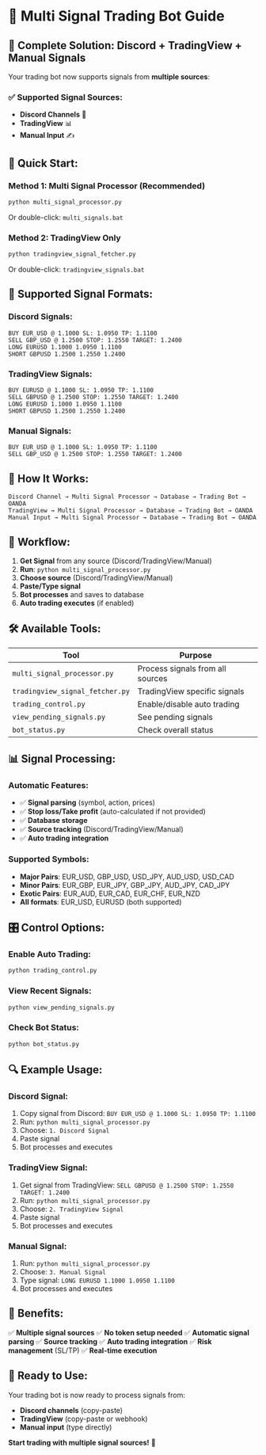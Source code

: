 # 📡 Multi Signal Trading Bot Guide

## 🎯 **Complete Solution: Discord + TradingView + Manual Signals**

Your trading bot now supports signals from **multiple sources**:

### ✅ **Supported Signal Sources:**
- **Discord Channels** 📡
- **TradingView** 📊
- **Manual Input** ✍️

## 🚀 **Quick Start:**

### **Method 1: Multi Signal Processor (Recommended)**
```bash
python multi_signal_processor.py
```
Or double-click: `multi_signals.bat`

### **Method 2: TradingView Only**
```bash
python tradingview_signal_fetcher.py
```
Or double-click: `tradingview_signals.bat`

## 📝 **Supported Signal Formats:**

### **Discord Signals:**
```
BUY EUR_USD @ 1.1000 SL: 1.0950 TP: 1.1100
SELL GBP_USD @ 1.2500 STOP: 1.2550 TARGET: 1.2400
LONG EURUSD 1.1000 1.0950 1.1100
SHORT GBPUSD 1.2500 1.2550 1.2400
```

### **TradingView Signals:**
```
BUY EURUSD @ 1.1000 SL: 1.0950 TP: 1.1100
SELL GBPUSD @ 1.2500 STOP: 1.2550 TARGET: 1.2400
LONG EURUSD 1.1000 1.0950 1.1100
SHORT GBPUSD 1.2500 1.2550 1.2400
```

### **Manual Signals:**
```
BUY EUR_USD @ 1.1000 SL: 1.0950 TP: 1.1100
SELL GBP_USD @ 1.2500 STOP: 1.2550 TARGET: 1.2400
```

## 🔄 **How It Works:**

```
Discord Channel → Multi Signal Processor → Database → Trading Bot → OANDA
TradingView → Multi Signal Processor → Database → Trading Bot → OANDA
Manual Input → Multi Signal Processor → Database → Trading Bot → OANDA
```

## 🎯 **Workflow:**

1. **Get Signal** from any source (Discord/TradingView/Manual)
2. **Run**: `python multi_signal_processor.py`
3. **Choose source** (Discord/TradingView/Manual)
4. **Paste/Type signal**
5. **Bot processes** and saves to database
6. **Auto trading executes** (if enabled)

## 🛠️ **Available Tools:**

| Tool | Purpose |
|------|---------|
| `multi_signal_processor.py` | Process signals from all sources |
| `tradingview_signal_fetcher.py` | TradingView specific signals |
| `trading_control.py` | Enable/disable auto trading |
| `view_pending_signals.py` | See pending signals |
| `bot_status.py` | Check overall status |

## 📊 **Signal Processing:**

### **Automatic Features:**
- ✅ **Signal parsing** (symbol, action, prices)
- ✅ **Stop loss/Take profit** (auto-calculated if not provided)
- ✅ **Database storage**
- ✅ **Source tracking** (Discord/TradingView/Manual)
- ✅ **Auto trading integration**

### **Supported Symbols:**
- **Major Pairs**: EUR_USD, GBP_USD, USD_JPY, AUD_USD, USD_CAD
- **Minor Pairs**: EUR_GBP, EUR_JPY, GBP_JPY, AUD_JPY, CAD_JPY
- **Exotic Pairs**: EUR_AUD, EUR_CAD, EUR_CHF, EUR_NZD
- **All formats**: EUR_USD, EURUSD (both supported)

## 🎛️ **Control Options:**

### **Enable Auto Trading:**
```bash
python trading_control.py
```

### **View Recent Signals:**
```bash
python view_pending_signals.py
```

### **Check Bot Status:**
```bash
python bot_status.py
```

## 🔍 **Example Usage:**

### **Discord Signal:**
1. Copy signal from Discord: `BUY EUR_USD @ 1.1000 SL: 1.0950 TP: 1.1100`
2. Run: `python multi_signal_processor.py`
3. Choose: `1. Discord Signal`
4. Paste signal
5. Bot processes and executes

### **TradingView Signal:**
1. Get signal from TradingView: `SELL GBPUSD @ 1.2500 STOP: 1.2550 TARGET: 1.2400`
2. Run: `python multi_signal_processor.py`
3. Choose: `2. TradingView Signal`
4. Paste signal
5. Bot processes and executes

### **Manual Signal:**
1. Run: `python multi_signal_processor.py`
2. Choose: `3. Manual Signal`
3. Type signal: `LONG EURUSD 1.1000 1.0950 1.1100`
4. Bot processes and executes

## 🎉 **Benefits:**

✅ **Multiple signal sources**
✅ **No token setup needed**
✅ **Automatic signal parsing**
✅ **Source tracking**
✅ **Auto trading integration**
✅ **Risk management** (SL/TP)
✅ **Real-time execution**

## 🚀 **Ready to Use:**

Your trading bot is now ready to process signals from:
- **Discord channels** (copy-paste)
- **TradingView** (copy-paste or webhook)
- **Manual input** (type directly)

**Start trading with multiple signal sources!** 🎯



